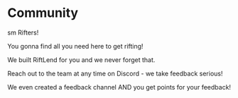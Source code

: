 # Community

sm Rifters!

You gonna find all you need here to get rifting!

We built RiftLend for you and we never forget that.

Reach out to the team at any time on Discord - we take feedback serious!

We even created a feedback channel AND you get points for your feedback!

